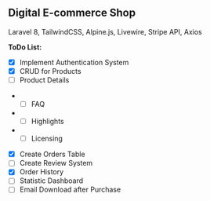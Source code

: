 ## Digital E-commerce Shop
Laravel 8, TailwindCSS, Alpine.js, Livewire, Stripe API, Axios


 **ToDo List:**
- [x] Implement Authentication System
- [X] CRUD for Products
- [ ] Product Details
- - [ ] FAQ 
- - [ ] Highlights
- - [ ] Licensing
- [x] Create Orders Table
- [ ] Create Review System
- [x] Order History
- [ ] Statistic Dashboard
- [ ] Email Download after Purchase
